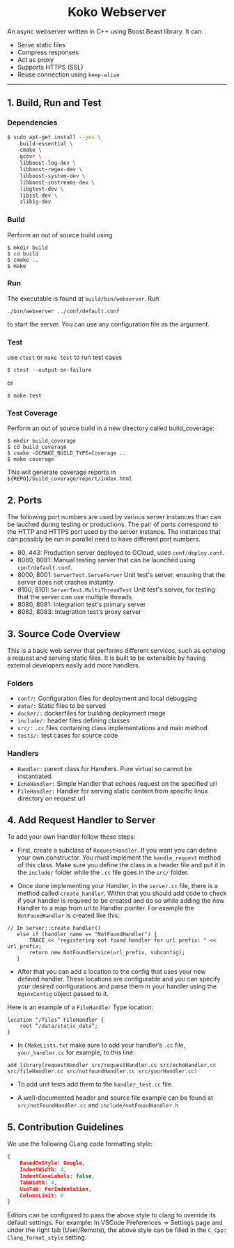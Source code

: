 

<h1 align="center">Koko Webserver</h1>

An async webserver written in C++ using Boost Beast library. It can:
* Serve static files
* Compress responses
* Act as proxy
* Supports HTTPS (SSL)
* Reuse connection using `keep-alive`

---

## 1. Build, Run and Test


### Dependencies
```bash
$ sudo apt-get install --yes \
    build-essential \
    cmake \
    gcovr \
    libboost-log-dev \
    libboost-regex-dev \
    libboost-system-dev \
    libboost-iostreams-dev \
    libgtest-dev \
    libssl-dev \
    zlib1g-dev
```
 
### Build
 
Perform an out of source build using
 
```
$ mkdir build
$ cd build
$ cmake ..
$ make
```
 
### Run
 
The executable is found at `build/bin/webserver`. Run
 
```
./bin/webserver ../conf/default.conf
```
to start the server. You can use any configuration file as the argument.
 
### Test
 
use `ctest` or `make test` to run test cases
```
$ ctest --output-on-failure
```
or
```
$ make test
```
### Test Coverage 
 
Perform an out of source build in a new directory called build_coverage:
```
$ mkdir build_coverage
$ cd build_coverage
$ cmake -DCMAKE_BUILD_TYPE=Coverage ..
$ make coverage
```
This will generate coverage reports in `${REPO}/build_coverage/report/index.html`
 

## 2. Ports

The following port numbers are used by various server instances than can be lauched
during testing or productions. The pair of ports correspond to the HTTP and HTTPS port
used by the server instance. The instances that can possibly be run in parallel need to
have different port numbers.

* 80, 443: Production server deployed to GCloud, uses `conf/deploy.conf`.
* 8080, 8081: Manual testing server that can be launched using `conf/default.conf`.
* 8000, 8001: `ServerTest.ServeForver` Unit test's server, ensuring that the server does not crashes instantly.
* 8100, 8101: `ServerTest.MultiThreadTest` Unit test's server, for testing that the server can use multiple threads.
* 8080, 8081: Integration test's primary server
* 8082, 8083: Integration test's proxy server
 
## 3. Source Code Overview
 
This is a basic web server that performs different services, such as echoing a request and serving static files. It is built to be extensible by having external developers easily add more handlers.
### Folders
 
* `conf/:` Configuration files for deployment and local debugging
* `data/:` Static files to be served
* `docker/:` dockerfiles for building deployment image
* `include/:` header files defining classes
* `src/:` `.cc` files containing class implementations and main method
* `tests/:` test cases for source code
 
### Handlers
 
* `Handler:` parent class for Handlers. Pure virtual so cannot be instantiated.
* `EchoHandler:` Simple Handler that echoes request on the specified url
* `FileHandler:` Handler for serving static content from specific linux directory on request url
 
## 4. Add Request Handler to Server
 
To add your own Handler follow these steps:
 
* First, create a subclass of `RequestHandler`. If you want you can define your own constructor. You must implement the `handle_request` method of this class. Make sure you define the class in a header file and put it in the `include/` folder while the `.cc` file goes in the `src/` folder.
 
* Once done implementing your Handler, in the `server.cc` file, there is a method called `create_handler`. Within that you should add code to check if your handler is required to be created and do so while adding the new Handler to a map from url to Handler pointer. For example the `NotFoundHandler` is created like this:
 
```
// In server::create_handler()
   else if (handler_name == "NotFoundHandler") {
       TRACE << "registering not found handler for url prefix: " << url_prefix;
       return new NotFoundService(url_prefix, subconfig);
   }
```
* After that you can add a location to the config that uses your new defined handler. These locations are configurable and you can specify your desired configurations and parse them in your handler using the `NginxConfig` object passed to it. 
 
Here is an example of a `FileHandler` Type location:
```
location “/files” FileHandler {
	root “/data/static_data”;
}
```
 
* In `CMakeLists.txt` make sure to add your handler’s `.cc` file, `your_handler.cc` for example, to this line:
 
```
add_library(requestHandler src/requestHandler.cc src/echoHandler.cc src/fileHandler.cc src/notfoundHandler.cc src/yourHandler.cc)
```
 
* To add unit tests add them to the `handler_test.cc` file.
 
* A well-documented header and source file example can be found at `src/notFoundHandler.cc` and `include/notFoundHandler.h`

## 5. Contribution Guidelines

We use the following CLang code formatting style:
```json
{
	BasedOnStyle: Google,  
	IndentWidth: 4,  
	IndentCaseLabels: false,  
	TabWidth: 4, 
	UseTab: ForIndentation,  
	ColumnLimit: 0
}
```
Editors can be configured to pass the above style to clang to override its default settings. For example: In VSCode Preferences → Settings page and under the right tab (User/Remote), the above style can be filled in the `C_Cpp: Clang_format_style` setting.
